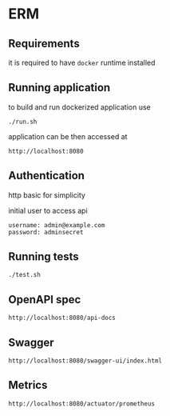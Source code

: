 # ERM

## Requirements

it is required to have `docker` runtime installed

## Running application

to build and run dockerized application use 

```
./run.sh
```

application can be then accessed at

```
http://localhost:8080
```

## Authentication

http basic for simplicity

initial user to access api

```
username: admin@example.com
password: adminsecret
```

## Running tests

```
./test.sh
```

## OpenAPI spec

```
http://localhost:8080/api-docs
```

## Swagger

```
http://localhost:8080/swagger-ui/index.html
```

## Metrics

```
http://localhost:8080/actuator/prometheus
```